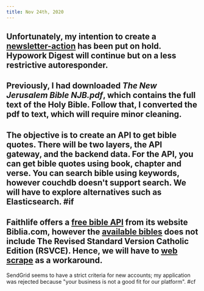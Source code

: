 ```yaml
---
title: Nov 24th, 2020
---
```


## Unfortunately, my intention to create a [newsletter-action](https://github.com/KNawm/newsletter-action) has been put on hold. Hypowork Digest will continue but on a less restrictive autoresponder.
## Previously, I had downloaded _The New Jerusalem Bible NJB.pdf_, which contains the full text of the Holy Bible. Follow that, I converted the pdf to text, which will require minor cleaning.
## The objective is to create an API to get bible quotes. There will be two layers, the API gateway, and the backend data. For the API, you can get bible quotes using book, chapter and verse. You can search bible using keywords, however couchdb doesn't support search. We will have to explore alternatives such as Elasticsearch. #if
## Faithlife offers a [free bible API](https://api.biblia.com/v1/RegisteredApplications) from its website Biblia.com, however the [available bibles](https://bibliaapi.com/docs/Available_Bibles) does not include The Revised Standard Version Catholic Edition (RSVCE). Hence, we will have to [web scrape](https://biblia.com/bible/rsvce/john/2/19-20) as a workaround.
SendGrid seems to have a strict criteria for new accounts; my application was rejected because "your business is not a good fit for our platform". #cf
